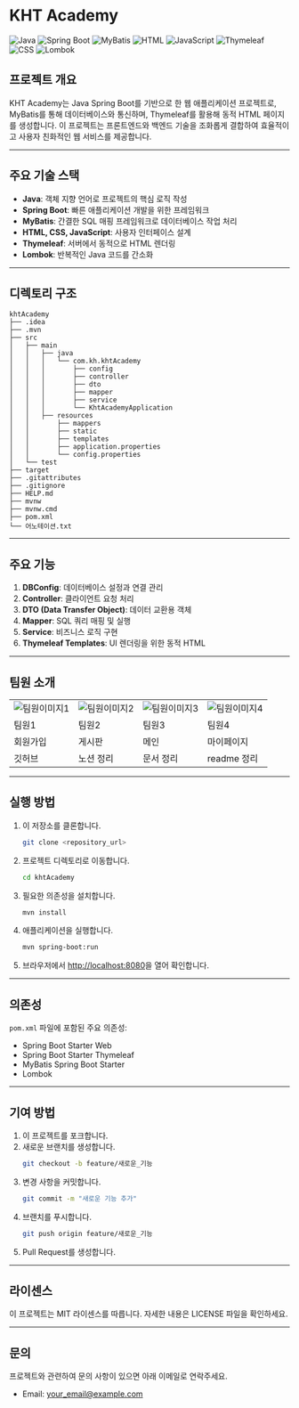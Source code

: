 # KHT Academy

![Java](https://img.shields.io/badge/Java-ED8B00?style=for-the-badge&logo=java&logoColor=white)
![Spring Boot](https://img.shields.io/badge/Spring%20Boot-6DB33F?style=for-the-badge&logo=springboot&logoColor=white)
![MyBatis](https://img.shields.io/badge/MyBatis-007ACC?style=for-the-badge&logo=mybatis&logoColor=white)
![HTML](https://img.shields.io/badge/HTML5-E34F26?style=for-the-badge&logo=html5&logoColor=white)
![JavaScript](https://img.shields.io/badge/JavaScript-F7DF1E?style=for-the-badge&logo=javascript&logoColor=black)
![Thymeleaf](https://img.shields.io/badge/Thymeleaf-005F0F?style=for-the-badge&logo=thymeleaf&logoColor=white)
![CSS](https://img.shields.io/badge/CSS3-1572B6?style=for-the-badge&logo=css3&logoColor=white)
![Lombok](https://img.shields.io/badge/Project%20Lombok-FF2D20?style=for-the-badge&logo=lombok&logoColor=white)

## 프로젝트 개요
KHT Academy는 Java Spring Boot를 기반으로 한 웹 애플리케이션 프로젝트로, MyBatis를 통해 데이터베이스와 통신하며, Thymeleaf를 활용해 동적 HTML 페이지를 생성합니다. 이 프로젝트는 프론트엔드와 백엔드 기술을 조화롭게 결합하여 효율적이고 사용자 친화적인 웹 서비스를 제공합니다.

---

## 주요 기술 스택

- **Java**: 객체 지향 언어로 프로젝트의 핵심 로직 작성
- **Spring Boot**: 빠른 애플리케이션 개발을 위한 프레임워크
- **MyBatis**: 간결한 SQL 매핑 프레임워크로 데이터베이스 작업 처리
- **HTML, CSS, JavaScript**: 사용자 인터페이스 설계
- **Thymeleaf**: 서버에서 동적으로 HTML 렌더링
- **Lombok**: 반복적인 Java 코드를 간소화

---

## 디렉토리 구조
```
khtAcademy
├── .idea
├── .mvn
├── src
│   ├── main
│   │   ├── java
│   │   │   └── com.kh.khtAcademy
│   │   │       ├── config
│   │   │       ├── controller
│   │   │       ├── dto
│   │   │       ├── mapper
│   │   │       ├── service
│   │   │       └── KhtAcademyApplication
│   │   ├── resources
│   │       ├── mappers
│   │       ├── static
│   │       ├── templates
│   │       ├── application.properties
│   │       └── config.properties
│   └── test
├── target
├── .gitattributes
├── .gitignore
├── HELP.md
├── mvnw
├── mvnw.cmd
├── pom.xml
└── 어노테이션.txt
```

---

## 주요 기능

1. **DBConfig**: 데이터베이스 설정과 연결 관리
2. **Controller**: 클라이언트 요청 처리
3. **DTO (Data Transfer Object)**: 데이터 교환용 객체
4. **Mapper**: SQL 쿼리 매핑 및 실행
5. **Service**: 비즈니스 로직 구현
6. **Thymeleaf Templates**: UI 렌더링을 위한 동적 HTML

---

## 팀원 소개

<table>
  <tr>
    <td><img src="https://file.notion.so/f/f/6030ff21-483b-4bd1-bf89-2895837ed9c3/a9b01b6e-903a-469b-85a8-fcc77dbfec74/%EB%8B%A4%EC%9A%B4%EB%A1%9C%EB%93%9C.jpg?table=block&id=52f059ea-68b2-47c1-82ce-c1607f4c638e&spaceId=6030ff21-483b-4bd1-bf89-2895837ed9c3&expirationTimestamp=1735948800000&signature=CbxBX5FdmVyOOirLSEccHu-zqtk2Ym7nVAV2Kilx-Fs&downloadName=%EB%8B%A4%EC%9A%B4%EB%A1%9C%EB%93%9C.jpg" alt="팀원이미지1" /></td>
    <td><img src="https://via.placeholder.com/100" alt="팀원이미지2" /></td>
    <td><img src="https://via.placeholder.com/100" alt="팀원이미지3" /></td>
    <td><img src="https://via.placeholder.com/100" alt="팀원이미지4" /></td>
  </tr>
  <tr>
    <td>팀원1</td>
    <td>팀원2</td>
    <td>팀원3</td>
    <td>팀원4</td>
  </tr>
  <tr>
    <td>회원가입</td>
    <td>게시판</td>
    <td>메인</td>
    <td>마이페이지</td>
  </tr>
  <tr>
    <td>깃허브</td>
    <td>노션 정리</td>
    <td>문서 정리</td>
    <td>readme 정리</td>
  </tr>
</table>

---

## 실행 방법

1. 이 저장소를 클론합니다.
   ```bash
   git clone <repository_url>
   ```

2. 프로젝트 디렉토리로 이동합니다.
   ```bash
   cd khtAcademy
   ```

3. 필요한 의존성을 설치합니다.
   ```bash
   mvn install
   ```

4. 애플리케이션을 실행합니다.
   ```bash
   mvn spring-boot:run
   ```

5. 브라우저에서 [http://localhost:8080](http://localhost:8080)을 열어 확인합니다.

---

## 의존성

`pom.xml` 파일에 포함된 주요 의존성:
- Spring Boot Starter Web
- Spring Boot Starter Thymeleaf
- MyBatis Spring Boot Starter
- Lombok

---

## 기여 방법

1. 이 프로젝트를 포크합니다.
2. 새로운 브랜치를 생성합니다.
   ```bash
   git checkout -b feature/새로운_기능
   ```
3. 변경 사항을 커밋합니다.
   ```bash
   git commit -m "새로운 기능 추가"
   ```
4. 브랜치를 푸시합니다.
   ```bash
   git push origin feature/새로운_기능
   ```
5. Pull Request를 생성합니다.

---

## 라이센스

이 프로젝트는 MIT 라이센스를 따릅니다. 자세한 내용은 LICENSE 파일을 확인하세요.

---

## 문의

프로젝트와 관련하여 문의 사항이 있으면 아래 이메일로 연락주세요.

- Email: [your_email@example.com](mailto:your_email@example.com)

